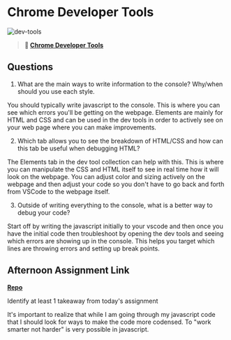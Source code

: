 # Chrome Developer Tools

![dev-tools](https://bcw.blob.core.windows.net/public/img/lesson-images/4571780153354770)

> **📖 [Chrome Developer Tools](https://codeworksacademy.com/fs-student-guide/resources/wk2/03-Chrome-Dev-Tools)**

## Questions

1. What are the main ways to write information to the console? Why/when should you use each style.

You should typically write javascript to the console. This is where you can see which errors you'll be getting on the webpage. Elements are mainly for HTML and CSS and can be used in the dev tools in order to actively see on your web page where you can make improvements.

2. Which tab allows you to see the breakdown of HTML/CSS and how can this tab be useful when debugging HTML?

The Elements tab in the dev tool collection can help with this. This is where you can manipulate the CSS and HTML itself to see in real time how it will look on the webpage. You can adjust color and sizing actively on the webpage and then adjust your code so you don't have to go back and forth from VSCode to the webpage itself.

3. Outside of writing everything to the console, what is a better way to debug your code?

Start off by writing the javascript initially to your vscode and then once you have the initial code then troubleshoot by opening the dev tools and seeing which errors are showing up in the console. This helps you target which lines are throwing errors and setting up break points. 

## Afternoon Assignment Link

**[Repo](https://github.com/IsaiahLeiva/feb-9-ice-cream-parlor)**

Identify at least 1 takeaway from today's assignment

It's important to realize that while I am going through my javascript code that I should look for ways to make the code more codensed. To "work smarter not harder" is very possible in javascript.
